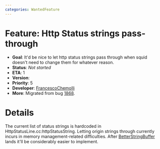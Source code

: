 ```yaml
---
categories: WantedFeature
---
```

# Feature: Http Status strings pass-through

- **Goal**: It'd be nice to let http status strings pass through when
  squid doesn't need to change them for whatever reason.
- **Status**: *Not started*
- **ETA**: 1
- **Version**:
- **Priority**: 5
- **Developer**:
  [FrancescoChemolli](/FrancescoChemolli)
- **More**: Migrated from bug
  [1868](https://bugs.squid-cache.org/show_bug.cgi?id=1868).

# Details

The current list of status strings is hardcoded in
HttpStatusLine.cc:httpStatusString. Letting origin strings through
currently incurs in memory management-related difficulties. After
[BetterStringBuffer](/Features/BetterStringBuffer)
lands it'll be considerably easier to implement.

